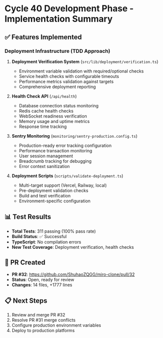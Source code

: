 # Cycle 40 Development Phase - Implementation Summary

## ✅ Features Implemented

### Deployment Infrastructure (TDD Approach)
1. **Deployment Verification System** (`src/lib/deployment/verification.ts`)
   - Environment variable validation with required/optional checks
   - Service health checks with configurable timeouts
   - Performance metrics validation against targets
   - Comprehensive deployment reporting

2. **Health Check API** (`/api/health`)
   - Database connection status monitoring
   - Redis cache health checks
   - WebSocket readiness verification
   - Memory usage and uptime metrics
   - Response time tracking

3. **Sentry Monitoring** (`monitoring/sentry-production.config.ts`)
   - Production-ready error tracking configuration
   - Performance transaction monitoring
   - User session management
   - Breadcrumb tracking for debugging
   - Error context sanitization

4. **Deployment Scripts** (`scripts/validate-deployment.ts`)
   - Multi-target support (Vercel, Railway, local)
   - Pre-deployment validation checks
   - Build and test verification
   - Environment-specific configuration

## 📊 Test Results
- **Total Tests**: 311 passing (100% pass rate)
- **Build Status**: ✅ Successful
- **TypeScript**: No compilation errors
- **New Test Coverage**: Deployment verification, health checks

## 🚀 PR Created
- **PR #32**: https://github.com/ShuhaoZQGG/miro-clone/pull/32
- **Status**: Open, ready for review
- **Changes**: 14 files, +1777 lines

## 📋 Next Steps
1. Review and merge PR #32
2. Resolve PR #31 merge conflicts
3. Configure production environment variables
4. Deploy to production platforms

<!-- FEATURES_STATUS: ALL_COMPLETE -->
